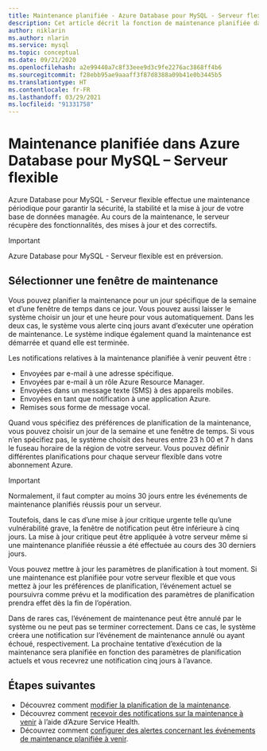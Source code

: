 ```yaml
---
title: Maintenance planifiée - Azure Database pour MySQL - Serveur flexible
description: Cet article décrit la fonction de maintenance planifiée dans Azure Database pour MySQL - Serveur flexible.
author: niklarin
ms.author: nlarin
ms.service: mysql
ms.topic: conceptual
ms.date: 09/21/2020
ms.openlocfilehash: a2e99440a7c8f33eee9d3c9fe2276ac3868ff4b6
ms.sourcegitcommit: f28ebb95ae9aaaff3f87d8388a09b41e0b3445b5
ms.translationtype: HT
ms.contentlocale: fr-FR
ms.lasthandoff: 03/29/2021
ms.locfileid: "91331758"
---
```

# <a name="scheduled-maintenance-in-azure-database-for-mysql--flexible-server"></a>Maintenance planifiée dans Azure Database pour MySQL – Serveur flexible

Azure Database pour MySQL - Serveur flexible effectue une maintenance périodique pour garantir la sécurité, la stabilité et la mise à jour de votre base de données managée. Au cours de la maintenance, le serveur récupère des fonctionnalités, des mises à jour et des correctifs.

> [!IMPORTANT]
> Azure Database pour MySQL - Serveur flexible est en préversion.

## <a name="select-a-maintenance-window"></a>Sélectionner une fenêtre de maintenance

Vous pouvez planifier la maintenance pour un jour spécifique de la semaine et d’une fenêtre de temps dans ce jour. Vous pouvez aussi laisser le système choisir un jour et une heure pour vous automatiquement. Dans les deux cas, le système vous alerte cinq jours avant d’exécuter une opération de maintenance. Le système indique également quand la maintenance est démarrée et quand elle est terminée.

Les notifications relatives à la maintenance planifiée à venir peuvent être :

* Envoyées par e-mail à une adresse spécifique.
* Envoyées par e-mail à un rôle Azure Resource Manager.
* Envoyées dans un message texte (SMS) à des appareils mobiles.
* Envoyées en tant que notification à une application Azure.
* Remises sous forme de message vocal.

Quand vous spécifiez des préférences de planification de la maintenance, vous pouvez choisir un jour de la semaine et une fenêtre de temps. Si vous n’en spécifiez pas, le système choisit des heures entre 23 h 00 et 7 h dans le fuseau horaire de la région de votre serveur. Vous pouvez définir différentes planifications pour chaque serveur flexible dans votre abonnement Azure.

> [!IMPORTANT]
> Normalement, il faut compter au moins 30 jours entre les événements de maintenance planifiés réussis pour un serveur.
>
> Toutefois, dans le cas d’une mise à jour critique urgente telle qu’une vulnérabilité grave, la fenêtre de notification peut être inférieure à cinq jours. La mise à jour critique peut être appliquée à votre serveur même si une maintenance planifiée réussie a été effectuée au cours des 30 derniers jours.

Vous pouvez mettre à jour les paramètres de planification à tout moment. Si une maintenance est planifiée pour votre serveur flexible et que vous mettez à jour les préférences de planification, l’événement actuel se poursuivra comme prévu et la modification des paramètres de planification prendra effet dès la fin de l’opération.

Dans de rares cas, l’événement de maintenance peut être annulé par le système ou ne peut pas se terminer correctement. Dans ce cas, le système créera une notification sur l’événement de maintenance annulé ou ayant échoué, respectivement. La prochaine tentative d’exécution de la maintenance sera planifiée en fonction des paramètres de planification actuels et vous recevrez une notification cinq jours à l’avance.

## <a name="next-steps"></a>Étapes suivantes

* Découvrez comment [modifier la planification de la maintenance](how-to-maintenance-portal.md).
* Découvrez comment [recevoir des notifications sur la maintenance à venir](../../service-health/service-notifications.md) à l’aide d’Azure Service Health.
* Découvrez comment [configurer des alertes concernant les événements de maintenance planifiée à venir](../../service-health/resource-health-alert-monitor-guide.md).
